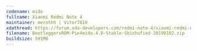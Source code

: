 ```yaml
---
codename: mido
fullname: Xiaomi Redmi Note 4
maintainer: merothh | Vitor7810
xdathread: https://forum.xda-developers.com/redmi-note-4/xiaomi-redmi-note-4-snapdragon-roms-kernels-recoveries--other-development/rom-bootleggersrom-mido-t3728677/
filename: BootleggersROM-Pie4mido.4.0-Stable-Shishufied-20190102.zip
buildsize: 591MB
---
```

